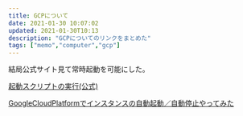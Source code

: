 ```yaml
---
title: GCPについて
date: 2021-01-30 10:07:02
updated: 2021-01-30T10:13
description: "GCPについてのリンクをまとめた"
tags: ["memo","computer","gcp"]
---
```

結局公式サイト見て常時起動を可能にした。

[起動スクリプトの実行(公式)](https://cloud.google.com/compute/docs/startupscript?hl=ja)

[GoogleCloudPlatformでインスタンスの自動起動／自動停止やってみた](https://www.wow-creators.com/news-try/googlecloudplatformでインスタンスの自動起動%EF%BC%8F自動停止やって/)